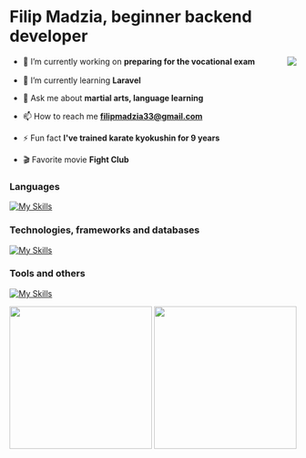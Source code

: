 # Filip Madzia, beginner backend developer

<img align="right" src="https://media4.giphy.com/media/v1.Y2lkPTc5MGI3NjExd3U4OGszcXR2dXhxZjByMmRmaGprc2N1bnR4ODFqbjZzcmt1OXRkdCZlcD12MV9pbnRlcm5hbF9naWZfYnlfaWQmY3Q9Zw/xViNZg43O5lG1bdnka/giphy.webp" />

- 🔭 I’m currently working on **preparing for the vocational exam**

- 🌱 I’m currently learning **Laravel** <img src="https://skillicons.dev/icons?i=laravel" width="16px" />

- 💬 Ask me about **martial arts, language learning**

- 📫 How to reach me **filipmadzia33@gmail.com**

- ⚡ Fun fact **I've trained karate kyokushin for 9 years**

- 🎬 Favorite movie **Fight Club**

### Languages

[![My Skills](https://skillicons.dev/icons?i=cs,php,java,cpp,html,css,js,ts)](https://skillicons.dev)

### Technologies, frameworks and databases

[![My Skills](https://skillicons.dev/icons?i=dotnet,laravel,angular,mysql,postgres,bootstrap)](https://skillicons.dev)

### Tools and others

[![My Skills](https://skillicons.dev/icons?i=rider,idea,visualstudio,vscode,postman,figma,notion,git,github)](https://skillicons.dev)


<img src="https://github-readme-stats.vercel.app/api?username=FilipMadzia&theme=vue-dark&show_icons=true&hide_border=true&count_private=true" align="right" height="250px" />

<img src="https://github-readme-stats.vercel.app/api/top-langs/?username=FilipMadzia&theme=vue-dark&show_icons=true&hide_border=true&layout=compact&langs_count=12" height="250px" />
